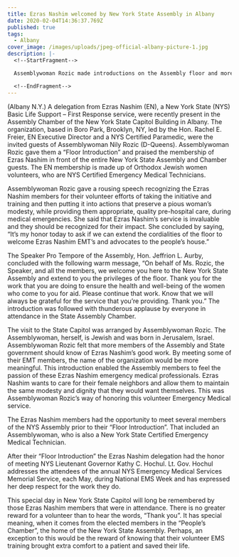 ```yaml
---
title: Ezras Nashim welcomed by New York State Assembly in Albany
date: 2020-02-04T14:36:37.769Z
published: true
tags:
  - Albany
cover_image: /images/uploads/jpeg-official-albany-picture-1.jpg
description: |-
  <!--StartFragment-->

  Assemblywoman Rozic made introductions on the Assembly floor and more

  <!--EndFragment-->
---
```

<!--StartFragment-->

(Albany N.Y.) A delegation from Ezras Nashim (EN), a New York State (NYS) Basic Life Support – First Response service, were recently present in the Assembly Chamber of the New York State Capitol Building in Albany. The organization, based in Boro Park, Brooklyn, NY, led by the Hon. Rachel E. Freier, EN Executive Director and a NYS Certified Paramedic, were the invited guests of Assemblywoman Nily Rozic (D-Queens). Assemblywoman Rozic gave them a “Floor Introduction” and praised the membership of Ezras Nashim in front of the entire New York State Assembly and Chamber guests. The EN membership is made up of Orthodox Jewish women volunteers, who are NYS Certified Emergency Medical Technicians.



Assemblywoman Rozic gave a rousing speech recognizing the Ezras Nashim members for their volunteer efforts of taking the initiative and training and then putting it into actions that preserve a pious woman’s modesty, while providing them appropriate, quality pre-hospital care, during medical emergencies. She said that Ezras Nashim’s service is invaluable and they should be recognized for their impact. She concluded by saying, “It’s my honor today to ask if we can extend the cordialities of the floor to welcome Ezras Nashim EMT’s and advocates to the people’s house.”



The Speaker Pro Tempore of the Assembly, Hon. Jeffrion L. Aurby, concluded with the following warm message, “On behalf of Ms. Rozic, the Speaker, and all the members, we welcome you here to the New York State Assembly and extend to you the privileges of the floor. Thank you for the work that you are doing to ensure the health and well-being of the women who come to you for aid. Please continue that work. Know that we will always be grateful for the service that you’re providing. Thank you.” The introduction was followed with thunderous applause by everyone in attendance in the State Assembly Chamber.


The visit to the State Capitol was arranged by Assemblywoman Rozic. The Assemblywoman, herself, is Jewish and was born in Jerusalem, Israel. Assemblywoman Rozic felt that more members of the Assembly and State government should know of Ezras Nashim’s good work. By meeting some of their EMT members, the name of the organization would be more meaningful. This introduction enabled the Assembly members to feel the passion of these Ezras Nashim emergency medical professionals. Ezras Nashim wants to care for their female neighbors and allow them to maintain the same modesty and dignity that they would want themselves. This was Assemblywoman Rozic’s way of honoring this volunteer Emergency Medical service.


The Ezras Nashim members had the opportunity to meet several members of the NYS Assembly prior to their “Floor Introduction”. That included an Assemblywoman, who is also a New York State Certified Emergency Medical Technician.


After their “Floor Introduction” the Ezras Nashim delegation had the honor of meeting NYS Lieutenant Governor Kathy C. Hochul. Lt. Gov. Hochul addresses the attendees of the annual NYS Emergency Medical Services Memorial Service, each May, during National EMS Week and has expressed her deep respect for the work they do.


This special day in New York State Capitol will long be remembered by those Ezras Nashim members that were in attendance. There is no greater reward for a volunteer than to hear the words, “Thank you”. It has special meaning, when it comes from the elected members in the “People’s Chamber”, the home of the New York State Assembly. Perhaps, an exception to this would be the reward of knowing that their volunteer EMS training brought extra comfort to a patient and saved their life.

<!--EndFragment-->